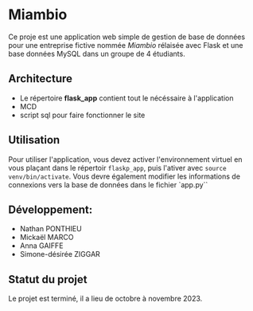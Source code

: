 # Miambio

Ce proje est une application web simple de gestion de base de données pour une entreprise fictive nommée *Miambio* rélaisée avec Flask et une base données MySQL dans un groupe de 4 étudiants.

## Architecture

- Le répertoire **flask_app** contient tout le nécéssaire à l'application
- MCD
- script sql pour faire fonctionner le site

## Utilisation

Pour utiliser l'application, vous devez activer l'environnement virtuel en vous plaçant dans le répertoir `flaskp_app`, puis l'ativer avec `source venv/bin/activate`.
Vous devre également modifier les informations de connexions vers la base de données dans le fichier `app.py``

## Développement:

- Nathan PONTHIEU
- Mickaël MARCO
- Anna GAIFFE
- Simone-désirée ZIGGAR

## Statut du projet

Le projet est terminé, il a lieu de octobre à novembre 2023.
